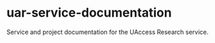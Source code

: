 uar-service-documentation
=========================

Service and project documentation for the UAccess Research service.
